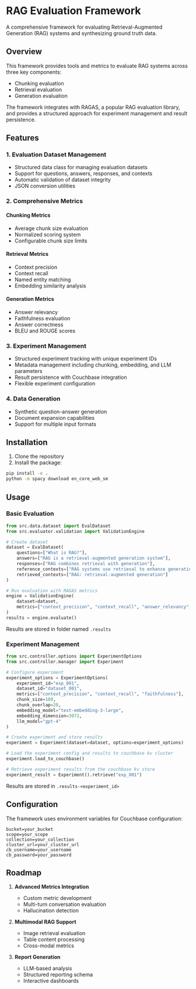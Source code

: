 # RAG Evaluation Framework

A comprehensive framework for evaluating Retrieval-Augmented Generation (RAG) systems and synthesizing ground truth data.

## Overview

This framework provides tools and metrics to evaluate RAG systems across three key components:
- Chunking evaluation
- Retrieval evaluation
- Generation evaluation

The framework integrates with RAGAS, a popular RAG evaluation library, and provides a structured approach for experiment management and result persistence.

## Features

### 1. Evaluation Dataset Management
- Structured data class for managing evaluation datasets
- Support for questions, answers, responses, and contexts
- Automatic validation of dataset integrity
- JSON conversion utilities

### 2. Comprehensive Metrics

#### Chunking Metrics
- Average chunk size evaluation
- Normalized scoring system
- Configurable chunk size limits

#### Retrieval Metrics
- Context precision
- Context recall
- Named entity matching
- Embedding similarity analysis

#### Generation Metrics
- Answer relevancy
- Faithfulness evaluation
- Answer correctness
- BLEU and ROUGE scores

### 3. Experiment Management
- Structured experiment tracking with unique experiment IDs
- Metadata management including chunking, embedding, and LLM parameters
- Result persistence with Couchbase integration
- Flexible experiment configuration

### 4. Data Generation
- Synthetic question-answer generation
- Document expansion capabilities
- Support for multiple input formats

## Installation

1. Clone the repository
2. Install the package:
```bash
pip install -e .
python -m spacy download en_core_web_sm
```

## Usage

### Basic Evaluation

```python
from src.data.dataset import EvalDataset
from src.evaluator.validation import ValidationEngine

# Create dataset
dataset = EvalDataset(
    questions=["What is RAG?"],
    answers=["RAG is a retrieval-augmented generation system"],
    responses=["RAG combines retrieval with generation"],
    reference_contexts=["RAG systems use retrieval to enhance generation"],
    retrieved_contexts=["RAG: retrieval-augmented generation"]
)

# Run evaluation with RAGAS metrics
engine = ValidationEngine(
    dataset=dataset,
    metrics=["context_precision", "context_recall", "answer_relevancy", "faithfulness", "answer_correctness"]
)
results = engine.evaluate()
```
Results are stored in folder named `.results`

### Experiment Management

```python
from src.controller.options import ExperimentOptions
from src.controller.manager import Experiment

# Configure experiment
experiment_options = ExperimentOptions(
    experiment_id="exp_001",
    dataset_id="dataset_001",
    metrics=["context_precision", "context_recall", "faithfulness"],
    chunk_size=100,
    chunk_overlap=20,
    embedding_model="text-embedding-3-large",
    embedding_dimension=3072,
    llm_model="gpt-4"
)

# Create experiment and store results
experiment = Experiment(dataset=dataset, options=experiment_options)

# Load the experiment config and results to couchbase kv cluster
experiment.load_to_couchbase()

# Retrieve experiment results from the couchbase kv store
experiment_result = Experiment().retrieve("exp_001")
```
Results are stored in `.results-<experiment_id>`

## Configuration

The framework uses environment variables for Couchbase configuration:

```env
bucket=your_bucket
scope=your_scope
collection=your_collection
cluster_url=your_cluster_url
cb_username=your_username
cb_password=your_password
```

## Roadmap

1. **Advanced Metrics Integration**
   - Custom metric development
   - Multi-turn conversation evaluation
   - Hallucination detection

2. **Multimodal RAG Support**
   - Image retrieval evaluation
   - Table content processing
   - Cross-modal metrics

3. **Report Generation**
   - LLM-based analysis
   - Structured reporting schema
   - Interactive dashboards